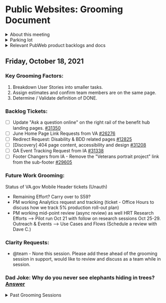 # Public Websites: Grooming Document

<details><summary>About this meeting</summary>

- Wednesday 11AM MST (1PM EST) 
- Meeting owner: Brian Lloyd (PM-PubWeb)
- Facilitator: Brian Lloyd 
- Standing agenda: 
  - Add and remove Backlog Items
  - Change priority of items  
  - Change Acceptance Criteria 
  - Provide clarity on any item as requested 
  - Clarity Requests from team

  
</details>

<details><summary>Parking lot</summary>
None
</details>
   
<details><summary>Relevant PubWeb product backlogs and docs</summary>
  https://docs.google.com/document/d/1gtLSHXy0_fnB79tRZAR77XtJJB-N90oVQGeE7I_COTM/edit#


</summary>

</details>

## Friday, October 18, 2021 

### Key Grooming Factors:
1. Breakdown User Stories into smaller tasks.
2. Assign estimates and confirm team members are on the same page.
3. Determine / Validate definition of DONE. 

### Backlog Tickets:

- [ ] Update "Ask a question online" on the right rail of the benefit hub landing pages. [#31350](https://github.com/department-of-veterans-affairs/va.gov-team/issues/31350) 
- [ ] June Home Page Link Requests from VA [#26276](https://github.com/department-of-veterans-affairs/va.gov-team/issues/26276)
- [ ] Redirect Request: Disability & BDD related pages [#12825](https://github.com/department-of-veterans-affairs/va.gov-team/issues/12825)
- [ ] [Discovery] 404 page content, accessibility and design [#31208](https://github.com/department-of-veterans-affairs/va.gov-team/issues/31208) 
- [ ] GA Event Tracking Request from IA [#31338](https://github.com/department-of-veterans-affairs/va.gov-team/issues/31338) 
- [ ] Footer Changers from IA - Remove the "Veterans portrait project" link from the sub-footer
[#29605](https://github.com/department-of-veterans-affairs/va.gov-team/issues/29605)

### Future Work Grooming: 
Status of VA.gov Mobile Header tickets (Unauth) 
  - Remaining Effort?  Carry over to S59?
  - PM working Analytics request and tracking (ticket - Office Hours to discuss how we track 5% production roll-out plan)
  - PM working mid-point review (async review) as well
HRT Research Efforts -->  Pilot run Oct 21 with follow on research sessions Oct 25-29.
Outreach & Events --> Use Cases and Flows (Schedule a review with Dave C.) 

### Clarity Requests: 
- @team - None this session.  Please add these ahead of the grooming session in support, would like to review and discuss as a team while in session.  

### Dad Joke: Why do you never see elephants hiding in trees? [Answer](https://github.com/department-of-veterans-affairs/va.gov-team/blob/master/teams/vsa/teams/public-websites/Grooming.md#dad-joke-answers)

<details><summary>Past Grooming Sessions</summary>


## Friday, October 1, 2021 

### Key Grooming Factors:
1. Breakdown User Stories into smaller tasks.
2. Assign estimates and confirm team members are on the same page.
3. Determine / Validate definition of DONE. 

### Backlog Tickets:
- [ ] Explore and revisit Visual Regression Testing to aid in modifications to CMS templates and style [#18869](https://github.com/department-of-veterans-affairs/va.gov-team/issues/18869) 
- [ ] Subdomains' header does not look correct [#29458](https://github.com/department-of-veterans-affairs/va.gov-team/issues/29458) 
- [ ] 508-defect-2 [SCREENREADER] Hours column in "Call Us" table not announcing correctly [#20239](https://github.com/department-of-veterans-affairs/va.gov-team/issues/20239) 
- [ ] [BUG] 1x promo banner and 1x modal announcement at a time [#29827](https://github.com/department-of-veterans-affairs/va.gov-team/issues/29827)
- [ ] Inconsistent breadcrumbs with "Past Events" [#30240](https://github.com/department-of-veterans-affairs/va.gov-team/issues/30240)
- [ ] H1 changes to "Past events" even though aren't any "Upcoming events" and "Past events" subsets of "Outreach events" [#30239](https://github.com/department-of-veterans-affairs/va.gov-team/issues/30239) 
- [ ] FE bug: Pagination link should not show when there's only 1 page [#18571](https://github.com/department-of-veterans-affairs/va.gov-team/issues/18571) 
- [ ] Redirect Request for Vet Centers live as of 9/24 - FL detail pages, legacy directory location and key staff pages [#30521](https://github.com/department-of-veterans-affairs/va.gov-team/issues/30521) 
- [ ] Heading Level Adjustment on Ch31 Feature (eBenefits) [#30746](https://github.com/department-of-veterans-affairs/va.gov-team/issues/30746) 
- [ ] Button / Link style change on Ch31 Feature (eBenefits) [#30745](https://github.com/department-of-veterans-affairs/va.gov-team/issues/30745) 

### Future Work Grooming: 
EPIC: New VA.gov Mobile Header (Unauth) #30623
-	Update the “Official” Banner with new design elements 
-	Remove the crisis line logo and update Simplified version of VA logo in header 
-	Add hamburger icon to the mobile header “Menu Button” 
-	Style “Sign in” so it stays persistent in header 
-	[Mobile header Menu] Search moves under mobile menu 
-	[Mobile header Menu] remove the “Home Page” item in the menu 
-	[Mobile header Menu] Move “contact us” to bottom of the expanded menu
-	[Mobile header Menu] wrap “Close menu” with the expanded menu
What else is needed to support this build? Technical 

EPIC: New VA.gov Mobile Header (Auth Exp) #30626
-	Drop down menu moves to top for auth users
(Everything else is the same as unauth users)
-	Incorporate “Alert” function for auth users (Ryan checking with Samarra) 

EPIC: PW New VA.gov Mobile Header x Collab Cycle Plan #30625
-	Collaboration Cycle Kickoff [Public Websites, New VA.gov Mobile Header] #28784
-	Design intent [Public Websites - New VA.gov Mobile Header] #30549
-	Midpoint Review
-	Release Plan
-	Contact Center Review (not 100% sure if this is necessary, but please check in with the team to confirm)
-	Staging Review
-	Privacy and Security Review
-	Internal smoked test / Staging Review design elements 
-	Launch - See Release Plan
Post Launch:
-	Full Accessibility and 508 Office Audit
-	Post-launch Check-in


### Clarity Requests: 
- @team - None this session.  Please add these ahead of the grooming session in support, would like to review and discuss as a team while in session.    
  
## Wednesday, September 15, 2021

### Key Grooming Factors:
1. Breakdown User Stories into smaller tasks.
2. Assign estimates and confirm team members are on the same page.
3. Determine / Validate definition of DONE. 

- [ ] Subdomains' header does not look correct [#29458](https://github.com/department-of-veterans-affairs/va.gov-team/issues/29458) 
- [ ] 508-defect-3 [Headings]: Search resources and support articles or all of VA.gov should be a heading [#29733](https://github.com/department-of-veterans-affairs/va.gov-team/issues/29733)
- [ ] 508-defect-2 [Headings]: Search results for resources and support should be consistent with other search heading orders [#29743](https://github.com/department-of-veterans-affairs/va.gov-team/issues/29743) 
- [ ] 508-defect-4 [COGNITION]: Breadcrumbs should match h1 [#29759](https://github.com/department-of-veterans-affairs/va.gov-team/issues/29759) 
- [ ] 508-defect-3 [SCREENREADER]: Resources and support search result metadata should be linked to their respective headings using aria-describedby [#29789](https://github.com/department-of-veterans-affairs/va.gov-team/issues/29789) 
- [ ] [Discovery] Why can't we put the Promo Banner on all pages [#29823](https://github.com/department-of-veterans-affairs/va.gov-team/issues/29823) 
- [ ] [BUG] Promo Banner dismissing when hyperlink clicked [#29824](https://github.com/department-of-veterans-affairs/va.gov-team/issues/29824) 
- [ ] [BUG] Only 1x (promo) announcement can be created at a time [#29827](https://github.com/department-of-veterans-affairs/va.gov-team/issues/29827) 
- [ ] Incorrect PDF form name on VA Survivors Pension page [#29906](https://github.com/department-of-veterans-affairs/va.gov-team/issues/29906)
- [ ] React pages should also have banners [#29943](https://github.com/department-of-veterans-affairs/va.gov-team/issues/29943)
- [ ] [BUG] - Broken PDF form link on Fry Scholarship content page [#29961](https://github.com/department-of-veterans-affairs/va.gov-team/issues/29961) 

New ticket build:
- Remove Pittsburgh Promo Banner component 
- Test other types of promot banners to ensure functionality (other then announcement promos)
Others? 

### Icebox Items (Relevancy - Delete)
Revisit form intro page pattern - multiple issues [#14623](https://github.com/department-of-veterans-affairs/va.gov-team/issues/14623) 

### Future Work Grooming: 
Outreach and Events - [Product Outline](https://github.com/department-of-veterans-affairs/va.gov-team/blob/master/products/outreach-events/product-outline.md) 
FE TBD

- One node, many single pages
  - How to handle scaleability -- limits on number of instances
  - What is the right design for repeating events - one page with all instances or one page per instance
  - ICS calendar link feasibility for repeating events -
  - What is the right URL for event pages
- Event listing page refactoring
- Preview experience
- PW team will design/research next steps here (@Cassandra to take a look at this and provide some design recommendations.) [Outreach and Events Link](https://www.va.gov/outreach-and-events/)

Ticket Needs: 
- EPIC Build - Connect existing tickets
- Design discovery (@Cassandra)
- Research discovery (@Cindy)
- Sorting/Filtering component (Search & Filter by Date time group (DTG). 
- Taging (discussed) what would this look like? 
- Repeat Events - CMS Build - What FE tasks?

### Clarity Requests: 
- @team - None this session.  Please add these ahead of the grooming session in support, would like to review and discuss as a team while in session.  

### Dad Joke: What do you get if you put a duck in a cement mixer? [Answer](https://github.com/department-of-veterans-affairs/va.gov-team/blob/master/teams/vsa/teams/public-websites/Grooming.md#dad-joke-answers)
  
  
## Wednesday, August 4, 2021

### Key Grooming Factors:
1. Breakdown User Stories into smaller tasks.
2. Assign estimates and confirm team members are on the same page.
3. Determine / Validate definition of DONE. 


- [ ] Video Links on HP from VA Working Group [#28193](https://github.com/department-of-veterans-affairs/va.gov-team/issues/28193)
- [ ] Mission Act website shut down/redirect strategy (Target Date Sept 30, 2021) [#25989](https://github.com/department-of-veterans-affairs/va.gov-team/issues/25989)
- [ ] [Campaign Landing Page Production Launch]- Veterans Experience Action Center [#27515](https://github.com/department-of-veterans-affairs/va.gov-team/issues/27515)
- [ ] Sitewide, Design system, CMS [AXE-CORE, SCREENREADER]: Heading levels SHOULD increase by one - the alert box heading breaks order [#6375](https://github.com/department-of-veterans-affairs/va.gov-team/issues/6375) 
- [ ] Explore Closed Caption Transcripts for Campaign Landing Pages (508/a11y Recommendation) [#19082](https://github.com/department-of-veterans-affairs/va.gov-team/issues/19082) 
- [ ] 508-defect-2 [COGNITION] Videos should have captions and a link to transcript of [#21020](https://github.com/department-of-veterans-affairs/va.gov-team/issues/21020) 
- [ ] Clean up the widget pattern in the "static-pages" code [#7751](https://github.com/department-of-veterans-affairs/va.gov-team/issues/7751) 
- [ ] 1x Test account on a non-production env for Cerner Facilities [#21238](https://github.com/department-of-veterans-affairs/va.gov-team/issues/21238)
- [ ] [COGNITION]: Disability Calculator - Can we mention the expected data format in on-page instructions? [#1045](https://github.com/department-of-veterans-affairs/va.gov-team/issues/1045) 
- [ ] 508-defect-1 ❗[SCREENREADER]: Some non-English links have the lang="en" attribute [#27619](https://github.com/department-of-veterans-affairs/va.gov-team/issues/27619) 

### Future Work Grooming: 
New Mobile Header - [Product Ouline](https://github.com/department-of-veterans-affairs/va.gov-team/blob/master/products/public-websites/home-page/new-mobile-header/product-outline.md)

### Icebox Items (Relevancy - Delete)
- [ ] Use a cta-widget or similar embedded component for links to eBenefits [#9020](https://github.com/department-of-veterans-affairs/va.gov-team/issues/9020) 
- [ ] Related Links missing across VA.gov [#13501](https://github.com/department-of-veterans-affairs/va.gov-team/issues/13501) 

### Clarity Requests: 
- @team - None this session.  Please add these ahead of the grooming session in support, would like to review and discuss as a team while in session.  

### Dad Joke: Why is the ocean always blue? [Answer](https://github.com/department-of-veterans-affairs/va.gov-team/blob/master/teams/vsa/teams/public-websites/Grooming.md#dad-joke-answers)

## Wednesday, July 21, 2021

### Key Grooming Factors:
1. Breakdown User Stories into smaller tasks.
2. Assign estimates and confirm team members are on the same page.
3. Determine / Validate definition of DONE. 

- [ ] Banner Alerts Overview @John
- [ ] Mission Act website shut down/redirect strategy (Target Date Sept 30, 2021) [#25989](https://github.com/department-of-veterans-affairs/va.gov-team/issues/25989)
- [ ] CLP Pride Sunset --> What's the sunset Strategy? Do we need a ticket?  When do we want to work this?
- [ ] June Home Page Link Requests from VA [#26276](https://github.com/department-of-veterans-affairs/va.gov-team/issues/26276)
- [ ] Accessibility Feedback for Staging Review | Language Assistance and Resources | [#25592](https://github.com/department-of-veterans-affairs/va.gov-team/issues/25592)
- [ ] Explore and revisit Visual Regression Testing to aid in modifications to CMS templates and style [#18869](https://github.com/department-of-veterans-affairs/va.gov-team/issues/18869)
- [ ] 508-defect-2, sitewide [FOCUS]: Mobile menu loses focus when expanded and collapsed [#25661](https://github.com/department-of-veterans-affairs/va.gov-team/issues/25661) 
- [ ] Pagination: Improve usage [#5962](https://github.com/department-of-veterans-affairs/va.gov-team/issues/5962) 
- [ ] Replace straight quotes with curly quotes in content (not code) [#27473](https://github.com/department-of-veterans-affairs/va.gov-team/issues/27473)
- [ ] [Campaign Landing Page Production Launch]- Veterans Experience Action Center [#27515](https://github.com/department-of-veterans-affairs/va.gov-team/issues/27515) 
- [ ] CMS - 508-defect-2 Fast Follow! [COGNITION]: PDF download links MUST follow the established pattern [#14614](https://github.com/department-of-veterans-affairs/va.gov-team/issues/14614)
- [ ] 508-defect-2 [FOCUS]: Back to top button's focus halo MUST be visible on Safari [#25001](https://github.com/department-of-veterans-affairs/va.gov-team/issues/25001)
- [ ] Back to top component is not displayed in IE-11 [#25103](https://github.com/department-of-veterans-affairs/va.gov-team/issues/25103)
- [ ] 508-defect-3 [SCREENREADER]: On this page list should be announced as a list on VoiceOver [#25005](https://github.com/department-of-veterans-affairs/va.gov-team/issues/25005) 
- [ ] Refactor metatag templates to a single easy-to-read template.[#27678](https://github.com/department-of-veterans-affairs/va.gov-team/issues/27678)

### Icebox Items (Relevancy - Delete)
- [ ] [Blocked] Allow dismissible homepage banners in PROD [#7098](https://github.com/department-of-veterans-affairs/va.gov-team/issues/7098)
- [ ] Bug: Wrong font color in intro text discharge upgrade tool page [#15267](https://github.com/department-of-veterans-affairs/va.gov-team/issues/15267)

### Team Clarity Requests: (Call out tickets)

### Dad Joke:  
Why did the Scarecrow win an award?  [Answer](https://github.com/department-of-veterans-affairs/va.gov-team/blob/master/teams/vsa/teams/public-websites/Grooming.md#dad-joke-answers)



## Wednesday, June 23, 2021

### Key Grooming Factors:
1. Breakdown User Stories into smaller tasks.
2. Assign estimates and confirm team members are on the same page.
3. Determine / Validate definition of DONE. 

- [ ] [Design] Harassment Reporting Tool wireframe/mockup build [#25991](https://github.com/department-of-veterans-affairs/va.gov-team/issues/25991)
- [ ] [Design] Harassment Reporting Tool 5303 Landing Page Mockup [#26477](https://github.com/department-of-veterans-affairs/va.gov-team/issues/26477)
- [ ] Mission Act website shut down/redirect strategy (Target Date Sept 30, 2021) [#25989](https://github.com/department-of-veterans-affairs/va.gov-team/issues/25989)
- [ ] June Home Page Link Requests from VA [#26276](https://github.com/department-of-veterans-affairs/va.gov-team/issues/26276) 
- [ ] VA.gov home page the h4 generates an accessibility error in Google Chrome Lighthouse. [#26286](https://github.com/department-of-veterans-affairs/va.gov-team/issues/26286)
- [ ] VAMC Redirections (Awaiting review from Mikki then we'll program in, should be June 30th for action). 

### Icebox Items (Relevancy - Delete)
- [ ] Create a landing page for IRIS redirects and implement redirects [#10592](https://github.com/department-of-veterans-affairs/va.gov-team/issues/10592) 
- [ ] Integrate maintenance banner with pager duty [#10234](https://github.com/department-of-veterans-affairs/va.gov-team/issues/10234)

### Team Clarity Requests: (Call out tickets)

### Dad Joke:  
- Do you know where you can get chicken broth in bulk?  [Answer](https://github.com/department-of-veterans-affairs/va.gov-team/blob/master/teams/vsa/teams/public-websites/Grooming.md#dad-joke-answers)

## Wednesday, June 9, 2021

### Key Grooming Factors:
1. Breakdown User Stories into smaller tasks.
2. Assign estimates and confirm team members are on the same page.
3. Determine / Validate definition of DONE. 

- [ ] 508-defect-1, sitewide [FOCUS]: Mobile menu does not trap focus [#25659](https://github.com/department-of-veterans-affairs/va.gov-team/issues/25659)
- [ ] 508-defect-2, sitewide [FOCUS]: Mobile menu loses focus when expanded and collapsed [#25661](https://github.com/department-of-veterans-affairs/va.gov-team/issues/25661)
- [ ] 508-defect-2 [SCREENREADER] Hours column in "Call Us" table not announcing correctly [#20239](https://github.com/department-of-veterans-affairs/va.gov-team/issues/20239) 
- [ ] 508-defect-2 [FOCUS]: Skip to content jumps past the 4 main cards on the homepage [#25823](https://github.com/department-of-veterans-affairs/va.gov-team/issues/25823) 
- [ ] Clean up the widget pattern in the "static-pages" code [#7751](https://github.com/department-of-veterans-affairs/va.gov-team/issues/7751) 
- [ ] HP COVID banner and accessibility/ScreenReader [#24199](https://github.com/department-of-veterans-affairs/va.gov-team/issues/24199) 

Icebox Items (Relevancy - Delete)
- [ ] [COGNITION]: Disability Calculator - Can we mention the expected data format in on-page instructions? [#1045](https://github.com/department-of-veterans-affairs/va.gov-team/issues/1045)
- [ ] [KEYBOARD]: Skip to Content Link doesn't work correctly in IE11 [#2246](https://github.com/department-of-veterans-affairs/va.gov-team/issues/2246)

### Team Clarity Requests: (Call out tickets)

### Dad Joke:  
- How do robots eat guacamole?  [Answer](https://github.com/department-of-veterans-affairs/va.gov-team/blob/master/teams/vsa/teams/public-websites/Grooming.md#dad-joke-answers)


## Wednesday, May 26, 2021

### Key Grooming Factors:
1. Breakdown User Stories into smaller tasks.
2. Assign estimates and confirm team members are on the same page.
3. Determine / Validate definition of DONE. 

- [ ] [Campaign Landing Page Production MVP] - Pride & Discharge Upgrades [#24350](https://github.com/department-of-veterans-affairs/va.gov-team/issues/24350)
- [ ] Research Solution and Ideation Reviews [#24898](https://github.com/department-of-veterans-affairs/va.gov-team/issues/24898)
- [ ] [Site Services Maintenance Notification] DSLogon June 5-6 [#24388](https://github.com/department-of-veterans-affairs/va.gov-team/issues/24388)
- [ ] Mobile App Static Page [#23522](https://github.com/department-of-veterans-affairs/va.gov-team/issues/23522)
- [ ] Migrate Homepage Banner to Drupal [#25038](https://github.com/department-of-veterans-affairs/va.gov-team/issues/25038)
- [ ] Update Webpage from Claims & Appeals [#24996](https://github.com/department-of-veterans-affairs/va.gov-team/issues/24996) 
- [ ] [FE] Conditional Rendering in CMS [#24002](https://github.com/department-of-veterans-affairs/va.gov-team/issues/24002) 
- [ ] Development/Tech-debt: duplicate graphql queries over the codebase and if we had 1-2 sprints where we could focus on cleaning up the queries to 1) not be duplicative and 2) use filters appropriately we could 1) speed up the build and 2) have a very easy time maintaining graphql queries in the future.  Ticketing Needs? Sprint Planning placement? (Update: Potentially delete code and rearrange to make it more streamlined). 
- [ ] CLP Explore Closed Caption Transcripts for Campaign Landing Pages (508/a11y Recommendation) [#19082](https://github.com/department-of-veterans-affairs/va.gov-team/issues/19082)
- [ ] 508-defect-2 [Headings] Resources and support - Multiple FAQ page skips heading level 2 [#15619](https://github.com/department-of-veterans-affairs/va.gov-team/issues/15619) 
- [ ] Table Caption Update/Fix [#16562](https://github.com/department-of-veterans-affairs/va.gov-team/issues/16562)
- [ ] Switch to using a GraphQL filter to remove unneeded QA nodes [#20147](https://github.com/department-of-veterans-affairs/va.gov-team/issues/20147)
- [ ] 508-defect-2 [SCREENREADER] Hours column in "Call Us" table not announcing correctly [#20239](https://github.com/department-of-veterans-affairs/va.gov-team/issues/20239) 
- [ ] Up To Top Button does not render on IE [#23999](https://github.com/department-of-veterans-affairs/va.gov-team/issues/23999) 
- [ ] Use initial capitals in meta title tags in RS per style guide [#24383](https://github.com/department-of-veterans-affairs/va.gov-team/issues/24383)  

### Team Clarity Requests: (Call out tickets)

### Dad Joke:  
- What did the ocean say to the beach?  [Answer](https://github.com/department-of-veterans-affairs/va.gov-team/blob/master/teams/vsa/teams/public-websites/Grooming.md#dad-joke-answers)

## Wednesday, May 12, 2021

### Key Grooming Factors:
1. Breakdown User Stories into smaller tasks.
2. Assign estimates and confirm team members are on the same page.
3. Determine / Validate definition of DONE. 

- [ ] [Campaign Landing Page Production MVP] - VA Trust [#23304](https://github.com/department-of-veterans-affairs/va.gov-team/issues/23304)
- [ ] [Campaign Landing Page Production MVP] - Vaccine Confidence [#23704](https://github.com/department-of-veterans-affairs/va.gov-team/issues/23704)
- [ ] [Campaign Landing Page Production MVP] - Pride & Discharge Upgrades [#24350](https://github.com/department-of-veterans-affairs/va.gov-team/issues/24350)
- [ ] [Site Services Maintenance Notification] DSLogon May 29-30 [#24388](https://github.com/department-of-veterans-affairs/va.gov-team/issues/24388)
- [ ] Mobile App Static Page [#23522](https://github.com/department-of-veterans-affairs/va.gov-team/issues/23522)
- [ ] Mobile Search Research Discussion (Recommendation for user feedback on Mobile R&S Search)
- [ ] Use initial capitals in meta title tags in RS per style guide [#24383](https://github.com/department-of-veterans-affairs/va.gov-team/issues/24383)
- [ ] Hyphenation in breadcrumb [#17521](https://github.com/department-of-veterans-affairs/va.gov-team/issues/17521) 
- [ ] [Discovery] HP COVID banner and accessibility/ScreenReader [#24199](https://github.com/department-of-veterans-affairs/va.gov-team/issues/24199)
- [ ] Sitewide, CMS - 508-defect-2 [FOCUS MGMT]: Ensure focus moves when same page links are activated (IE11) [#15244](https://github.com/department-of-veterans-affairs/va.gov-team/issues/15244)
- [ ] 508-defect-3 [SCREENREADER, COGNITION]: CONSIDER using semantic markup for screen reader users [#7834](https://github.com/department-of-veterans-affairs/va.gov-team/issues/7834) 
- [ ] Bug: Pagination link logic and alignment on Outreach hub [#21528](https://github.com/department-of-veterans-affairs/va.gov-team/issues/21528)
- [ ] Resources and support: Too much spacing between bottom of process list and CTA buttons, IE11 [#15501](https://github.com/department-of-veterans-affairs/va.gov-team/issues/15501)
- [ ] 508-defect-2 [Headings] Resources and support - Multiple FAQ page skips heading level 2 [#15619](https://github.com/department-of-veterans-affairs/va.gov-team/issues/15619) 
- [ ] FE bug: Pagination link should not show when there's only 1 page [#18571](https://github.com/department-of-veterans-affairs/va.gov-team/issues/18571)
- [ ] Link TTY: 711 number in footer and right rail of hub landing pages [#18151](https://github.com/department-of-veterans-affairs/va.gov-team/issues/18151)


**Reminder: I will be PTO and out of pocket on Thursday and Friday (20th Wedding Anniversary)**  

## Future/Road Map Items:
- [ ] Proposed: VA.gov Secure Online Harassment Reporting Tool [Link](https://github.com/department-of-veterans-affairs/va.gov-team/blob/master/products/harassment-reporting/read-me.md#proposed-vagov-secure-online-harassment-reporting-tool)
- [ ] [Draft Questionnaire](https://github.com/department-of-veterans-affairs/va.gov-team/blob/master/products/harassment-reporting/questionnaire.md)
- [ ] [Super Epic] Outreach & Events Hub - 2021 Enhancements [#22241](https://github.com/department-of-veterans-affairs/va.gov-team/issues/22241)
- [ ] Development/Tech-debt: duplicate graphql queries over the codebase and if we had 1-2 sprints where we could focus on cleaning up the queries to 1) not be duplicative and 2) use filters appropriately we could 1) speed up the build and 2) have a very easy time maintaining graphql queries in the future.  Ticketing Needs? Sprint Planning placement? (Update: Potentially delete code and rearrange to make it more streamlined). 
- [ ] CLP Explore Closed Caption Transcripts for Campaign Landing Pages (508/a11y Recommendation) [#19082](https://github.com/department-of-veterans-affairs/va.gov-team/issues/19082)

### Team Clarity Requests: (Call out tickets)

### Dad Joke:  
- Have heard of the band 1023MB? 

## Wednesday, April 28, 2021

### Key Grooming Factors:
1. Breakdown User Stories into smaller tasks.
2. Assign estimates and confirm team members are on the same page.
3. Determine / Validate definition of DONE. 

### Discussion Topics/Grooming 

- [ ] DSL maintenance downtime [#23796](https://github.com/department-of-veterans-affairs/va.gov-team/issues/23796) 
- [ ] CLP/Trust Staging Review Punch List [#23856](https://github.com/department-of-veterans-affairs/va.gov-team/issues/23856)
- [ ] [Campaign Landing Page MVP Release] VA Trust CLP - Site Navigation Links [#23913](https://github.com/department-of-veterans-affairs/va.gov-team/issues/23913)
- [ ] Accessibility Feedback for Staging Review [Public Website, Campaign Landing Page / Trust (VEO)]
[#23784](https://github.com/department-of-veterans-affairs/va.gov-team/issues/23784)
- [ ] Design Feedback - Staging Review [Public Website, Campaign Landing Page / Trust (VEO)] [#23843](https://github.com/department-of-veterans-affairs/va.gov-team/issues/23843)
- [ ] Front end Tools "content build Seperation" - https://dsva.slack.com/archives/C5HP4GN3F/p1617738055063600
- [ ] CLP Redirect Request: VA.gov/trust [#23783](https://github.com/department-of-veterans-affairs/va.gov-team/issues/23783)
- [ ] [Tech-Debt] Back to Top Component [#23878](https://github.com/department-of-veterans-affairs/va.gov-team/issues/23878)
- [ ] Bug: Meta titles on Outreach hub pages are not using standard formatting and style [#23082](https://github.com/department-of-veterans-affairs/va.gov-team/issues/23082)
- [ ] [AXE-CORE]: Outreach & Events - Links must have discernible text [#23206](https://github.com/department-of-veterans-affairs/va.gov-team/issues/23206)
- [ ] [FE] Build "How do you rate..." page component [#14302](https://github.com/department-of-veterans-affairs/va.gov-team/issues/14302)
- [ ] "Go to MHV" button appearing for a facility from the schedule appts page [#15600](https://github.com/department-of-veterans-affairs/va.gov-team/issues/15600)
- [ ] Clean up the widget pattern in the "static-pages" code [#7751](https://github.com/department-of-veterans-affairs/va.gov-team/issues/7751)
- [ ] 508-defect-3 [SCREENREADER, COGNITION]: CONSIDER using semantic markup for screen reader users [#7834](https://github.com/department-of-veterans-affairs/va.gov-team/issues/7834) 
- [ ] Bug: Pagination link logic and alignment on Outreach hub [#21528](https://github.com/department-of-veterans-affairs/va.gov-team/issues/21528)
- [ ] Resources and support: Too much spacing between bottom of process list and CTA buttons, IE11 [#15501](https://github.com/department-of-veterans-affairs/va.gov-team/issues/15501)
- [ ] 508-defect-2 [Headings] Resources and support - Multiple FAQ page skips heading level 2 [#15619](https://github.com/department-of-veterans-affairs/va.gov-team/issues/15619) 
- [ ] FE bug: Pagination link should not show when there's only 1 page [#18571](https://github.com/department-of-veterans-affairs/va.gov-team/issues/18571)
- [ ] Link TTY: 711 number in footer and right rail of hub landing pages [#18151](https://github.com/department-of-veterans-affairs/va.gov-team/issues/18151)
- [ ] 508-defect-2 [Headings] Resources and support - Multiple FAQ page skips heading level 2 [#15619](https://github.com/department-of-veterans-affairs/va.gov-team/issues/15619) 
- [ ] Hyphenation in breadcrumb [#17521](https://github.com/department-of-veterans-affairs/va.gov-team/issues/17521) 

## Future/Road Map Items:
- [ ] [Super Epic] Outreach & Events Hub - 2021 Enhancements [#22241](https://github.com/department-of-veterans-affairs/va.gov-team/issues/22241)
- [ ] Development/Tech-debt: duplicate graphql queries over the codebase and if we had 1-2 sprints where we could focus on cleaning up the queries to 1) not be duplicative and 2) use filters appropriately we could 1) speed up the build and 2) have a very easy time maintaining graphql queries in the future.  Ticketing Needs? Sprint Planning placement? (Update: Potentially delete code and rearrange to make it more streamlined). 
- [ ] CLP Explore Closed Caption Transcripts for Campaign Landing Pages (508/a11y Recommendation) [#19082](https://github.com/department-of-veterans-affairs/va.gov-team/issues/19082)

### Team Clarity Requests: (Call out tickets)

### Dad Joke:  
- Where do young cows eat lunch? 

## Wednesday, April 14, 2021
### Discussion Topics/Grooming 
- [ ] Add LGBT Veterans link to footer [#23120](https://github.com/department-of-veterans-affairs/va.gov-team/issues/23120)
- [ ] Unauth Landing page from Healthcare Questionnaire team [#22530](https://github.com/department-of-veterans-affairs/va.gov-team/issues/22530)
- [ ] Bug: Meta titles on Outreach hub pages are not using standard formatting and style [#23082](https://github.com/department-of-veterans-affairs/va.gov-team/issues/23082)
- [ ] [AXE-CORE]: Outreach & Events - Links must have discernible text [#23206](https://github.com/department-of-veterans-affairs/va.gov-team/issues/23206)
- [ ] [FE] Build "How do you rate..." page component [#14302](https://github.com/department-of-veterans-affairs/va.gov-team/issues/14302)
- [ ] VA.gov Form Consistency: Resources & Support [#21975](https://github.com/department-of-veterans-affairs/va.gov-team/issues/21975) (Groom to see if FE has time to implement)
- [ ] R&S Mobile Search bar update [Grey Box] [#22438](https://github.com/department-of-veterans-affairs/va.gov-team/issues/22438)
- [ ] "Go to MHV" button appearing for a facility from the schedule appts page [#15600](https://github.com/department-of-veterans-affairs/va.gov-team/issues/15600)
- [ ] Clean up the widget pattern in the "static-pages" code [#7751](https://github.com/department-of-veterans-affairs/va.gov-team/issues/7751)
- [ ] Bug: Pagination link logic and alignment on Outreach hub [#21528](https://github.com/department-of-veterans-affairs/va.gov-team/issues/21528)
- [ ] Header/Footer Subdomain font size issues [#4730](https://github.com/department-of-veterans-affairs/va.gov-team/issues/4730)
- [ ] Integrate maintenance banner with pager duty [#10234](https://github.com/department-of-veterans-affairs/va.gov-team/issues/10234)
- [ ] Resources and support: Too much spacing between bottom of process list and CTA buttons, IE11 [#15501](https://github.com/department-of-veterans-affairs/va.gov-team/issues/15501)
- [ ] 508-defect-2 [Headings] Resources and support - Multiple FAQ page skips heading level 2 [#15619](https://github.com/department-of-veterans-affairs/va.gov-team/issues/15619) 
- [ ] FE bug: Pagination link should not show when there's only 1 page [#18571](https://github.com/department-of-veterans-affairs/va.gov-team/issues/18571)

## Site Navigation and Mega Menu Opitmization: 
What makes a successful Site Navigation experience?  
  ##### Opportunity/Pain Point (i.e. problems)
            1. Continuously patched up since it was first introduced and could merit a full engineering + design rewrite here soon. (Perhaps a combined                       effort with the Auth team to streamline this effort).
            2. Possible Design Audit, inconsistencies exist. Does the navigation currently work, does a better design/UX exist for Veterans. 
            3. Risk exists on potentially working on this and begs the questions on if this is worth the effort into this once we find out what Veteran behaviors             are working on the page.  
  ##### Solution 
            1. 
            2. 
            3. 
  ##### Experiments/Tests 
            1. Pull in analytics to see what we're tracking in terms of behavioral, who is using the navigational element, main menu.  
            2. Stability - haven't had to work on the mega menu items for over 2 years.  
            3. 

## Benefit Hub Optimization: 
What makes a successful benefit hub experience?  
  ##### Opportunity/Pain Point (i.e. problems)
            1. 
            2. 
            3.
  ##### Solution 
            1. 
            2. 
            3. 
  ##### Experiments/Tests 
            1. 
            2. 
            3. 
Benefit Hub related Backlog/ICEBOX Tickets: 
- [ ] Implement left nav design updates, for benefit hubs [#8062](https://github.com/department-of-veterans-affairs/va.gov-team/issues/8062)
- [ ] Determine IA Approach, Redirects, (new) URLs for L4+ Benefit Hubs Updates [#8239](https://github.com/department-of-veterans-affairs/va.gov-team/issues/8239)
- [ ] Consider adding "After you apply" consistently to hub pages [#10773](https://github.com/department-of-veterans-affairs/va.gov-team/issues/10773)
- [ ] Implement recommendations to flatten level 4+ child pages in benefit hubs, in the nav [#8060](https://github.com/department-of-veterans-affairs/va.gov-team/issues/8060)


## Future/Road Map Items:
- [ ] [Super Epic] Outreach & Events Hub - 2021 Enhancements [#22241](https://github.com/department-of-veterans-affairs/va.gov-team/issues/22241)
- [ ] Development/Tech-debt: duplicate graphql queries over the codebase and if we had 1-2 sprints where we could focus on cleaning up the queries to 1) not be duplicative and 2) use filters appropriately we could 1) speed up the build and 2) have a very easy time maintaining graphql queries in the future.  Ticketing Needs? Sprint Planning placement? (Update: Potentially delete code and rearrange to make it more streamlined). 

### Team Clarity Requests: (Call out tickets)

### Dad Joke:  
- Why was the big cat disqualified from the race?   

## Wednesday, March 31, 2021
### Discussion Topics/Grooming 
- [ ] VA.gov Form Consistency: Resources & Support [#21975](https://github.com/department-of-veterans-affairs/va.gov-team/issues/21975) (Groom to see if FE has time to implement)
- [ ] R&S Mobile Search bar update [Grey Box] [#22438](https://github.com/department-of-veterans-affairs/va.gov-team/issues/22438)
- [ ] sitewide, CMS - 508-defect-2 [FOCUS MGMT]: Ensure focus moves when same page links are activated (IE11)
[#15244](https://github.com/department-of-veterans-affairs/va.gov-team/issues/15244)
- [ ] [Public Websites Bug] VA.gov T&Cs for MHV login [#20608](https://github.com/department-of-veterans-affairs/va.gov-team/issues/20608)
- [ ] [AXE-CORE]: VAMC - ARIA progressbar nodes must have an accessible name [#21787](https://github.com/department-of-veterans-affairs/va.gov-team/issues/21787)
- [ ] Discharge Upgrade Wizard - Problematic PDF Form Link [#21944](https://github.com/department-of-veterans-affairs/va.gov-team/issues/21944)
- [ ] [AXE-CORE]: Outreach hub - Links must have discernible text [#22138](https://github.com/department-of-veterans-affairs/va.gov-team/issues/22138)
- [ ] [CI/CD]: Review coverage of accessibility checks in disability-rating-calculator end-to-end tests
[#7320](https://github.com/department-of-veterans-affairs/va.gov-team/issues/7320)
- [ ] Medical Records page alert box updates for Cerner+MHV patients [#5390](https://github.com/department-of-veterans-affairs/va.gov-team/issues/5390)
- [ ] Header/Footer Subdomain font size issues [#4730](https://github.com/department-of-veterans-affairs/va.gov-team/issues/4730)
- [ ] [MOTION/COGNITION]: Auto-scrolling problematic for users with motion sensitivity or cognitive considerations [#6461](https://github.com/department-of-veterans-affairs/va.gov-team/issues/6461)
 - [ ] Development/Tech-debt: duplicate graphql queries over the codebase and if we had 1-2 sprints where we could focus on cleaning up the queries to 1) not be duplicative and 2) use filters appropriately we could 1) speed up the build and 2) have a very easy time maintaining graphql queries in the future.  Ticketing Needs? Sprint Planning placement? (Update: Potentially delete code and rearrange to make it more streamlined). 
 - [ ] Write standardized docs/procedures on how to build new graphql fragments/queries for new devs. 
 - [ ] Site Navigation and Mega Menu Opitmization: Improve the veteran experience, but it looks like the mega menu has been continuously patched up since it was first introduced and might merit a full engineering + design rewrite here soon. (Perhaps a combined effort with the Auth team to streamline this effort.  Need to determine timeline and work needed in support).
 - [ ] [Discovery] Chatbot - look into COVID chatbot learnings before implementation into R&S (WIP)
 - [ ] WIZARDS: Are they released?  How are we tracking these, in terms of Impact? 
 - [ ] [Super Epic] Outreach & Events Hub - 2021 Enhancements [#22241](https://github.com/department-of-veterans-affairs/va.gov-team/issues/22241)


### Campaign landing page MVP 1.0
- [Issues] Campaign Landing Page - Round 2 Internal Build Issues [#19981](https://github.com/department-of-veterans-affairs/va.gov-team/issues/19981)
- SUPER EPIC: [#4621](https://github.com/department-of-veterans-affairs/va.gov-team/issues/4621)
- CLP x Collab EPIC [#11004](https://github.com/department-of-veterans-affairs/va.gov-team/issues/11004) 
 

Notes/Next Steps:
Finalize User Training Sessions / on-boarding process --> Launch!

### Resources and Support MVP 1.1
[MVP 1.1 EPIC #15588](https://github.com/department-of-veterans-affairs/va.gov-team/issues/15588) [Iterate EPIC #15584](https://github.com/department-of-veterans-affairs/va.gov-team/issues/15584)
- Video Implimentation ticket [15605](https://github.com/department-of-veterans-affairs/va.gov-team/issues/15605) (Ice Box)
- Medallia Implimentation - CSAT PW Ticket [14302](https://github.com/department-of-veterans-affairs/va.gov-team/issues/14302) Analytics Ticket [13774](https://github.com/department-of-veterans-affairs/va.gov-team/issues/13774)
- Search Refinement. 
- [ ] [DISCOVERY] R&S article ‘Veterans found this article helpful’ feature [#21988](https://github.com/department-of-veterans-affairs/va.gov-team/issues/21988)

Notes/Next Steps: 

### Technical Debt Oppurtunities 
- [Tech Debt EPIC](https://github.com/department-of-veterans-affairs/va.gov-team/issues/7790)
- a11y office reviewing 508 issues EPIC: Should have something back by Sprint 44. Update: Team is slightly backed up based on several members being OOO.  

Notes/Next Steps: 

### In-Take and Redirect request: 
- [#19292](https://github.com/department-of-veterans-affairs/va.gov-team/issues/19292) CMS Team Request

Notes/Next Steps:  

### Team Clarity Requests: 

### Dad Joke:  
- What do you call a twitchy Cow? 


## Wednesday, March 19, 2021
### Discussion Topics/Grooming 
 - [ ] CLP Staging "This is a test" Banner idea [#21665](https://github.com/department-of-veterans-affairs/va.gov-team/issues/21665)
 - [ ] CLP ["Action Link"](https://design.va.gov/components/action-links) potential incorporation into MVP 1.0?  Discussion / Impact?
 - [ ] CLP Confirm "Video Transcripts" is MVP 1.1 intergration.  @ryan added a design element to ticket, would like to review with CMS as this is CMS dependent.
 - [ ] [Site Scheduled Maintenance] EVSS Maintenance and eBenefits Unavailable (March 17 and March 19) [#21529](https://github.com/department-of-veterans-affairs/va.gov-team/issues/21529) 
 - [X] VA.gov Notification - IE Retires in August 2021 [#21713](https://github.com/department-of-veterans-affairs/va.gov-team/issues/21713)
 - [ ] Development/Tech-debt: duplicate graphql queries over the codebase and if we had 1-2 sprints where we could focus on cleaning up the queries to 1) not be duplicative and 2) use filters appropriately we could 1) speed up the build and 2) have a very easy time maintaining graphql queries in the future.  Ticketing Needs? Sprint Planning placement? (Update: Potentially delete code and rearrange to make it more streamlined). 
 - [ ] write standardized docs/procedures on how to build new graphql fragments/queries for new devs. 
 - [ ] [Public Websites Bug] VA.gov T&Cs for MHV login [#20608](https://github.com/department-of-veterans-affairs/va.gov-team/issues/20608) 
- [ ] 508-defect-2 [SCREENREADER] Download (PDF) links need unique alt tags to differentiate between them [#21017](https://github.com/department-of-veterans-affairs/va.gov-team/issues/21017)
- [ ] 508-defect-2 [COGNITION] Videos should have captions and a link to transcript of [#21020](https://github.com/department-of-veterans-affairs/va.gov-team/issues/21020) 
- [ ] Update article rating component design (learning center) [#15314](https://github.com/department-of-veterans-affairs/va.gov-team/issues/15314)
- [X] Talk to Public Websites about better BDD landing page PLACEHOLDER [#18641](https://github.com/department-of-veterans-affairs/va.gov-team/issues/18641) 
- [ ] Add unit test to Cener Facility ID [Vets-website] How do we get this? [#21235](https://github.com/department-of-veterans-affairs/va.gov-team/issues/21235)
- [ ] 1x Test account on a non-production env for Cerner Facilities [#21238](https://github.com/department-of-veterans-affairs/va.gov-team/issues/21238) 
- [ ] MVP learning center: videos template for desktop and mobile [#11497](https://github.com/department-of-veterans-affairs/va.gov-team/issues/11497) 
- [ ] Bug: Outreach hub events with broken social media links [#21517](https://github.com/department-of-veterans-affairs/va.gov-team/issues/21517) 
- [ ] Bug: Pagination link logic and alignment on Outreach hub [#21528](https://github.com/department-of-veterans-affairs/va.gov-team/issues/21528)
- [ ] Site Navigation and Mega Menu Opitmization: Improve the veteran experience, but it looks like the mega menu has been continuously patched up since it was first introduced and might merit a full engineering + design rewrite here soon. (Perhaps a combined effort with the Auth team to streamline this effort.  Need to determine timeline and work needed in support). 


### Discovery Topics
- [ ] [Discovery] Generate "tech debt" opportunities [#7790](https://github.com/department-of-veterans-affairs/va.gov-team/issues/7790)
- [ ] [DISCOVERY] Send to Mobile R&S Enhancement [#20331](https://github.com/department-of-veterans-affairs/va.gov-team/issues/20331)
- We’ve learned through big data reviews that Veterans are largely using Mobile/Tablet to interact with R&S content and could likely benefit from a “Send to Mobile” for key content articles in an effort to better consume VA content in support of benefit questions and self guided learning.
- [ ] [Discovery] Recommend/Share via email/mobile feature [21180](https://github.com/department-of-veterans-affairs/va.gov-team/issues/21180)
- We believe that Veterans love helping Veterans and could benefit from an article ‘recommend/share’ feature in future iterations.  This could help increase content confidence through helping more Veterans better understand the benefits they have earned. 
- [ ] [CLP Design] CLP background alternating panel color to optimize UX [new ticket]
- [ ] [Discovery] Chatbot - look into COVID chatbot learnings before implementation into R&S (WIP)

Notes/Next Steps: 

### Campaign landing page MVP 1.0
- [Issues] Campaign Landing Page - Round 2 Internal Build Issues [#19981](https://github.com/department-of-veterans-affairs/va.gov-team/issues/19981)
- SUPER EPIC: [#4621](https://github.com/department-of-veterans-affairs/va.gov-team/issues/4621)
- CLP x Collab EPIC [#11004](https://github.com/department-of-veterans-affairs/va.gov-team/issues/11004) 

Determine Launch Date: When are we calling launch?  

Notes/Next Steps:
Finalize User Training Sessions / on-boarding process --> Launch!

### Resources and Support MVP 1.1
[MVP 1.1 EPIC #15588](https://github.com/department-of-veterans-affairs/va.gov-team/issues/15588) [Iterate EPIC #15584](https://github.com/department-of-veterans-affairs/va.gov-team/issues/15584)
- Video Implimentation ticket [15605](https://github.com/department-of-veterans-affairs/va.gov-team/issues/15605)
- Medallia Implimentation - CSAT PW Ticket [14302](https://github.com/department-of-veterans-affairs/va.gov-team/issues/14302) Analytics Ticket [13774](https://github.com/department-of-veterans-affairs/va.gov-team/issues/13774)
- Determine Next steps post CLP build --> Discovery Tickets (Feature Build).  Search Refinement Tickets.  

Notes/Next Steps: 


### Technical Debt Oppurtunities 
- [Tech Debt EPIC](https://github.com/department-of-veterans-affairs/va.gov-team/issues/7790)
- a11y office reviewing 508 issues EPIC: Should have something back by Sprint 44. Update: Team is slightly backed up based on several members being OOO.  

Notes/Next Steps: 

### In-Take and Redirect request: 


Notes/Next Steps:  

### Team Clarity Requests: 

### Dad Joke:  
- Why does Norway have barcodes on thier battleships?    


----------------------------------------------------------Break-----------------------------------------------------------------


## Wednesday, March 3, 2021

### Discussion Topics/Grooming 

 - [ ] Bug: Articles listings and RS search listings are showing weird html tag text [#17779](https://github.com/department-of-veterans-affairs/va.gov-team/issues/17779)
 - [ ] Talk to Public Websites about better BDD landing page PLACEHOLDER [#18641](https://github.com/department-of-veterans-affairs/va.gov-team/issues/18641)
 - [ ] [Public Websites Bug] VA.gov T&Cs for MHV login [#20608](https://github.com/department-of-veterans-affairs/va.gov-team/issues/20608)
 - [ ] Typo fixes for VCL modal from Sitewide content [#20610](https://github.com/department-of-veterans-affairs/va.gov-team/issues/20610)
 - [ ] [Bug] Campaign Landing Page - Content/styling anomalies [#20629](https://github.com/department-of-veterans-affairs/va.gov-team/issues/20629)
 - [ ] 508 Defect:508-defect-2 [SCREENREADER] VA needs to have aria-label to properly pronounce it [#20238](https://github.com/department-of-veterans-affairs/va.gov-team/issues/20238)
 - [ ] 508-defect-1 [SCREENREADER] FAQ needs to have aria-label to properly pronounce it [#20237](https://github.com/department-of-veterans-affairs/va.gov-team/issues/20237)
 - [ ] 508-defect-2 [SCREENREADER] Hours column in "Call Us" table not announcing correctly [#20239](https://github.com/department-of-veterans-affairs/va.gov-team/issues/20239)
 - [ ] Iterations to schedule appointments page [#20746](https://github.com/department-of-veterans-affairs/va.gov-team/issues/20746)

### Discovery Topics
- [ ] [Discovery] Optimize VA.gov component creation [#12320](https://github.com/department-of-veterans-affairs/va.gov-team/issues/12320)
- [ ] [Discovery] Generate "tech debt" opportunities [#7790](https://github.com/department-of-veterans-affairs/va.gov-team/issues/7790)
- [ ] [DISCOVERY] Send to Mobile R&S Enhancement [#20331](https://github.com/department-of-veterans-affairs/va.gov-team/issues/20331)
- We’ve learned through big data reviews that Veterans are largely using Mobile/Tablet to interact with R&S content and could likely benefit from a “Send to Mobile” for key content articles in an effort to better consume VA content in support of benefit questions and self guided learning.
- [ ] [Discovery] Recommend/Share via email/mobile feature [Needs Ticket]
- We believe that Veterans love helping Veterans and could benefit from an article ‘recommend/share’ feature in future iterations.  This could help increase content confidence through helping more Veterans better understand the benefits they have earned. 
- [ ] [CLP Design] CLP background alternating panel color to optimize UX [new ticket]
- [ ] [Discovery] Chatbot - look into COVID chatbot learnings before implementation into R&S (New Researcher work)

Notes/Next Steps: 


### Campaign landing page MVP 1.0
- [Issues] Campaign Landing Page - Round 2 Internal Build Issues [#19981](https://github.com/department-of-veterans-affairs/va.gov-team/issues/19981)
- SUPER EPIC: [#4621](https://github.com/department-of-veterans-affairs/va.gov-team/issues/4621)
- CLP x Collab EPIC [#11004](https://github.com/department-of-veterans-affairs/va.gov-team/issues/11004) 

Notes/Next Steps:
VSP Staging Review --> Update/Fix --> Finish out Stakeholder UAT --> Finalize on-boarding process --> Launch!

### Resources and Support MVP 1.1
[MVP 1.1 EPIC #15588](https://github.com/department-of-veterans-affairs/va.gov-team/issues/15588) [Iterate EPIC #15584](https://github.com/department-of-veterans-affairs/va.gov-team/issues/15584)
- Video Implimentation ticket [15605](https://github.com/department-of-veterans-affairs/va.gov-team/issues/15605)
- Determine Next steps post CLP build 


Notes/Next Steps: 


### Technical Debt Oppurtunities 
- [Tech Debt EPIC](https://github.com/department-of-veterans-affairs/va.gov-team/issues/7790)
- a11y office reviewing 508 issues EPIC: Should have something back by Sprint 43. 

Notes/Next Steps: 

### In-Take and Redirect request: 
- [#19292](https://github.com/department-of-veterans-affairs/va.gov-team/issues/19292) CMS Team Request

Notes/Next Steps:  


### Team Clarity Requests: 

### Dad Joke:  
- What do you call a monkey in a mine field?  


## Wednesday, February, 17, 2021

### Discussion Topics/Grooming 
- [ ] [Site Scheduled Maintenance] [#19891](https://github.com/department-of-veterans-affairs/va.gov-team/issues/19891)
- [ ] CLP Refinement Punch List - Internal UAT [#20087](https://github.com/department-of-veterans-affairs/va.gov-team/issues/20087)
- [ ] Clean up the widget pattern in the "static-pages" code [#7751](https://github.com/department-of-veterans-affairs/va.gov-team/issues/7751)
- [ ] CMS export JSON diffs for Public Websites Transformers #18954
- [ ] Header/Footer Subdomain font size issues [#4730](https://github.com/department-of-veterans-affairs/va.gov-team/issues/4730)
- [ ] 508-defect-3 [SCREENREADER, COGNITION]: CONSIDER using semantic markup for screen reader users [#7834](https://github.com/department-of-veterans-affairs/va.gov-team/issues/7834)
- [ ] 508-defect-2 [SCREENREADER, COGNITION]: Bold text SHOULD be made headings, in this instance [#7770](https://github.com/department-of-veterans-affairs/va.gov-team/issues/7770)
- [ ] Provide facility IDs for all facilities [#15309](https://github.com/department-of-veterans-affairs/va.gov-team/issues/15309) 
- [ ] Alert FE Bug affecting Benefits Hub [#15756](https://github.com/department-of-veterans-affairs/va.gov-team/issues/15756) 
- [ ] FE bug on How to apply for a discharge upgrade page [#17462](https://github.com/department-of-veterans-affairs/va.gov-team/issues/17462)
- [ ] Bug: Articles listings and RS search listings are showing weird html tag text [#17779](https://github.com/department-of-veterans-affairs/va.gov-team/issues/17779)
- [ ] Chrome bug: Yellow line showing on some RS pages [#18570](https://github.com/department-of-veterans-affairs/va.gov-team/issues/18570) 
- [ ] Talk to Public Websites about better BDD landing page PLACEHOLDER [#18641](https://github.com/department-of-veterans-affairs/va.gov-team/issues/18641) 

Notes/Next Steps: 
Decision Point: Let's take all the 508 issues (built by Jennifer Strickland) and have Josh Kim review, analyze and add addtional breadcrumbs in support.  Let's action this prior to next sprint.  

### Campaign landing page MVP 1.0
- [Issues] Campaign Landing Page - Round 2 Internal Build Issues [#19981](https://github.com/department-of-veterans-affairs/va.gov-team/issues/19981)
- SUPER EPIC: [#4621](https://github.com/department-of-veterans-affairs/va.gov-team/issues/4621)
- CLP x Collab EPIC [#11004](https://github.com/department-of-veterans-affairs/va.gov-team/issues/11004) 

Notes/Next Steps:
Internal UAT --> Update/Fix --> Stakeholder UAT --> Update/Fix --> VSP Staging Review --> Update/Fix --> Launch!

### Resources and Support MVP 1.1
[MVP 1.1 EPIC #15588](https://github.com/department-of-veterans-affairs/va.gov-team/issues/15588) [Iterate EPIC #15584](https://github.com/department-of-veterans-affairs/va.gov-team/issues/15584)
- Video Implimentation ticket [15605](https://github.com/department-of-veterans-affairs/va.gov-team/issues/15605)
- Determine Next steps post CLP build 
- Bugs and 508 issue considerations

Notes/Next Steps: 


### Technical Debt Oppurtunities 
- [Tech Debt EPIC](https://github.com/department-of-veterans-affairs/va.gov-team/issues/7790)

Notes/Next Steps: 

### In-Take and Redirect request: 
- [#19292](https://github.com/department-of-veterans-affairs/va.gov-team/issues/19292) CMS Team Request

Notes/Next Steps:  


### Team Clarity Requests: 


### Public Website RoadMap Review: [PW Roadmap Mural](https://app.mural.co/t/departmentofveteransaffairs9999/m/departmentofveteransaffairs9999/1606233302345/7ce4ecc84a8d04a12dd3de0ef33600ea86611aad)

Notes/Comments:

## Wednesday, February, 3, 2021

### Discussion Topics/Grooming 
- [ ] Explore and revisit Visual Regression Testing to aid in modifications to CMS templates and style [#18869](https://github.com/department-of-veterans-affairs/va.gov-team/issues/18869)
- [ ] Table Caption Update/Fix [#16562](https://github.com/department-of-veterans-affairs/va.gov-team/issues/16562)
- [ ] Enhancement: RS mobile views, left margin is too smooshed to the edge and cutting off text [#17470](https://github.com/department-of-veterans-affairs/va.gov-team/issues/17470)
- [ ] Pager Component for Outreach Event Page [#19292](https://github.com/department-of-veterans-affairs/va.gov-team/issues/19292)
- [ ] CMS, design system, components [SCREENREADER, KEYBOARD]: Aside SHOULD not be contained in another landmark [#6379](https://github.com/department-of-veterans-affairs/va.gov-team/issues/6379)
- [ ] CMS [COGNITION]: Multiple ambiguities with linked text in content block [#3556](https://github.com/department-of-veterans-affairs/va.gov-team/issues/3556)

Notes/Next Steps: 
Adding a Discovery Ticket to validate Transformer work need to reach 1:1 parity for PubWeb team:  Discovery: JSON comparison tool 'Diffs' and assessment on reaching 1:1 Parity for Public Website #19469

### Campaign landing page MVP 1.0
- Planning/Grooming Doc
- CLP Build, launch and learn 
- SUPER EPIC: [#4621](https://github.com/department-of-veterans-affairs/va.gov-team/issues/4621)
- CLP x Collab EPIC [#11004](https://github.com/department-of-veterans-affairs/va.gov-team/issues/11004) 

Notes/Next Steps:
@Team - conduct a walk through tomorrow in order to assess FE layout and validate any bugs/styling tickets that need to be created in support of UAT testing to follow.  
Next Step --> Internal UAT Testing/Validation 

### Resources and Support MVP 1.1
[MVP 1.1 EPIC #15588](https://github.com/department-of-veterans-affairs/va.gov-team/issues/15588) [Iterate EPIC #15584](https://github.com/department-of-veterans-affairs/va.gov-team/issues/15584)
- Video Implimentation ticket [15605](https://github.com/department-of-veterans-affairs/va.gov-team/issues/15605)
- Determine Next steps post CLP build 
- Bugs and 508 issue considerations

Notes/Next Steps: 
Decision - Validating Video component build by CMS team, will wait to action video ticket until next sprint when we obtain confirmation from CMS team that ticket is ready for action.
Next Step --> Build out Video element during next sprint workflow.  Assess during planning session. 

### Technical Debt Oppurtunities 
- [Tech Debt EPIC](https://github.com/department-of-veterans-affairs/va.gov-team/issues/7790)

Notes/Next Steps: 

### In-Take and Redirect request: 
- [#19292](https://github.com/department-of-veterans-affairs/va.gov-team/issues/19292) CMS Team Request

Notes/Next Steps:  
Next Step --> Validated during grooming, plan to action next spring per discussion. 

### Team Clarity Requests: 
None - During team session. 

## Wednesday, January, 20, 2021
 
### Campaign landing page MVP 1.0
- Planning/Grooming Doc
- CLP Build, launch and learn 
- SUPER EPIC: [#4621](https://github.com/department-of-veterans-affairs/va.gov-team/issues/4621)
- CLP x Collab EPIC [#11004](https://github.com/department-of-veterans-affairs/va.gov-team/issues/11004) 

Notes/Next Steps:
- @FE team working full complexity of tickets based on layers of workflow, will work HTML/CSS Async along with Transformers/graphQL componentes.  
- @PM - Review tickets as additional tickets may need to be spun up in support of the build
- @Team - Accordian element doesn't require a ticket as that element is already built out in the CMS model. 

### Resources and Support MVP 1.1
[MVP 1.1 EPIC #15588] [Iterate EPIC #15584]
- Review backlog items / estimate
- Determine Next steps post CLP build 
- Bugs and 508 issue considerations

Notes/Next Steps:  
- @PM - line out next steps in document, determine iterations speed 
- @Team - validate next tickets (video, chatbot, search) that will need to be front loaded in backlog post CLP MVP build.
- @Design - follow up with potential research project for Share feature enhancements.

### Technical Debt Oppurtunities 
[Tech Debt EPIC](https://github.com/department-of-veterans-affairs/va.gov-team/issues/7790)

Notes/Next Steps:  
- @PM - cleared out tech debt items and validate new adds to the list
- @team - Groom items and provide estimations, plan to program these into future sprints ISO burndown
- @PO - Validate priorities and help determine impact 

### In-Take and Redirect request: 
[#12320](https://github.com/department-of-veterans-affairs/va.gov-team/issues/12320) Discovery
[#10928](https://github.com/department-of-veterans-affairs/va.gov-team/issues/10928) Cerner Health Pages 

Notes/Next Steps:  
- @PM - validate items with teams.  PSA - let's hold to published timelines for in-take requests so we can remain productive but not overburdened.  

### Clarity Requests: 
- @team - None this session.  Please add these ahead of the grooming session in support, would like to review and discuss as a team while in session.  

### Dad Joke Answers: 
Becuase they're so good at it! :}.

</details>

